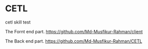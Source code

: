 # CETL
 cetl skill test

The Fornt end part.
https://github.com/Md-Musfikur-Rahman/client

The Back end part. 
https://github.com/Md-Musfikur-Rahman/CETL
